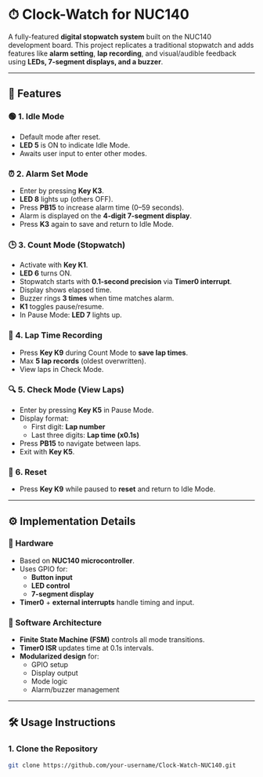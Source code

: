 # ⏱ Clock-Watch for NUC140

A fully-featured **digital stopwatch system** built on the NUC140 development board. This project replicates a traditional stopwatch and adds features like **alarm setting**, **lap recording**, and visual/audible feedback using **LEDs, 7-segment displays, and a buzzer**.

---

## 🚀 Features

### 🟢 1. Idle Mode
- Default mode after reset.
- **LED 5** is ON to indicate Idle Mode.
- Awaits user input to enter other modes.

### ⏰ 2. Alarm Set Mode
- Enter by pressing **Key K3**.
- **LED 8** lights up (others OFF).
- Press **PB15** to increase alarm time (0–59 seconds).
- Alarm is displayed on the **4-digit 7-segment display**.
- Press **K3** again to save and return to Idle Mode.

### 🕒 3. Count Mode (Stopwatch)
- Activate with **Key K1**.
- **LED 6** turns ON.
- Stopwatch starts with **0.1-second precision** via **Timer0 interrupt**.
- Display shows elapsed time.
- Buzzer rings **3 times** when time matches alarm.
- **K1** toggles pause/resume.
- In Pause Mode: **LED 7** lights up.

### 📍 4. Lap Time Recording
- Press **Key K9** during Count Mode to **save lap times**.
- Max **5 lap records** (oldest overwritten).
- View laps in Check Mode.

### 🔍 5. Check Mode (View Laps)
- Enter by pressing **Key K5** in Pause Mode.
- Display format:
  - First digit: **Lap number**
  - Last three digits: **Lap time (x0.1s)**
- Press **PB15** to navigate between laps.
- Exit with **Key K5**.

### 🔄 6. Reset
- Press **Key K9** while paused to **reset** and return to Idle Mode.

---

## ⚙️ Implementation Details

### 🔧 Hardware
- Based on **NUC140 microcontroller**.
- Uses GPIO for:
  - **Button input**
  - **LED control**
  - **7-segment display**
- **Timer0** + **external interrupts** handle timing and input.

### 🧠 Software Architecture
- **Finite State Machine (FSM)** controls all mode transitions.
- **Timer0 ISR** updates time at 0.1s intervals.
- **Modularized design** for:
  - GPIO setup
  - Display output
  - Mode logic
  - Alarm/buzzer management

---

## 🛠 Usage Instructions

### 1. Clone the Repository
```bash
git clone https://github.com/your-username/Clock-Watch-NUC140.git
